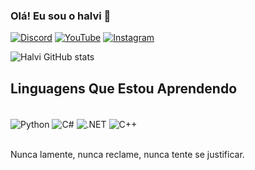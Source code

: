 ### **Olá! Eu sou o halvi 🤖**


[![Discord](https://img.shields.io/badge/Discord-7289DA?style=for-the-badge&logo=discord&logoColor=white)](https://discord.gg/426A8ewjqA)
[![YouTube](https://img.shields.io/badge/YouTube-FF0000?style=for-the-badge&logo=youtube&logoColor=white)](https://www.youtube.com/channel/UC0KhbNFEmEbBnkccJGzWk-A)
[![Instagram](https://img.shields.io/badge/Instagram-E4405F?style=for-the-badge&logo=instagram&logoColor=white)](https://www.instagram.com/suspect.client/)

![Halvi GitHub stats](https://github-readme-stats.vercel.app/api?username=giugiguiigig&show_icons=true&theme=dark)

## Linguagens Que Estou Aprendendo

<div style="display: inline_block"><br/>
   <img align="center" alt="Python" src="https://img.shields.io/badge/Python-14354C?style=for-the-badge&logo=python&logoColor=white" /> 
<img align="center" alt="C#" src="https://img.shields.io/badge/C%23-239120?style=for-the-badge&logo=c-sharp&logoColor=white" /> 
<img align="center" alt=".NET" src="https://img.shields.io/badge/.NET-5C2D91?style=for-the-badge&logo=.net&logoColor=white" /> 
<img align="center" alt="C++" src="https://img.shields.io/badge/C%2B%2B-00599C?style=for-the-badge&logo=c%2B%2B&logoColor=white" />
<div><br/> 

Nunca lamente, nunca reclame, nunca tente se justificar.
